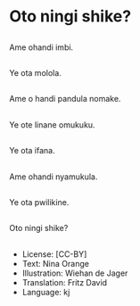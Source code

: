 # Oto ningi shike?

##
Ame ohandi imbi.

##
Ye ota molola.

##
Ame o handi pandula nomake.

##
Ye ote linane omukuku.

##
Ye ota ifana.

##
Ame ohandi nyamukula.

##
Ye ota pwilikine.

##
Oto ningi shike?

##
* License: [CC-BY]
* Text: Nina Orange
* Illustration: Wiehan de Jager
* Translation: Fritz David
* Language: kj
